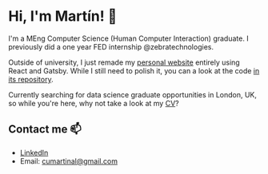 # Hi, I'm Martín! 👋

I'm a MEng Computer Science (Human Computer Interaction) graduate. I previously did a one year FED internship @zebratechnologies.

Outside of university, I just remade my [personal website](https://cumartinal.com) entirely using React and Gatsby. While I still need to polish it, you can a look at the code [in its repository](https://github.com/cumartinal/personal-website).

Currently searching for data science graduate opportunities in London, UK, so while you're here, why not take a look at my [CV](https://cumartinal.com/static/CV_Martin_Cuesta_Allende-c4aa355f45d9532f19aed7732e5dad3b.pdf)?

## Contact me 📫

- [LinkedIn](https://www.linkedin.com/in/cumartinal/)
- Email: cumartinal@gmail.com
